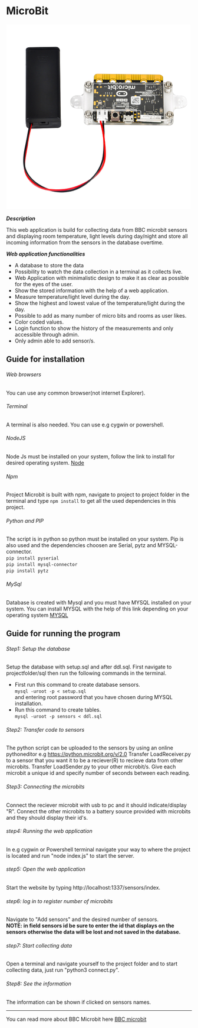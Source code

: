 


# MicroBit
![image info](./public/style/bitman.png)

 
___Description___

This web application is build for collecting data from BBC microbit sensors and displaying room temperature, light levels during day/night and store all incoming information from the sensors in the database overtime. 
 
 ___Web application functionalities___
* A database to store the data
* Possibility to watch the data collection in a terminal as it collects live.
* Web Application with minimalistic design to make it as clear as possible for the eyes of the user.
* Show the stored information with the help of a web application.
* Measure temperature/light level during the day.
* Show the highest and lowest value of the temperature/light during the day.
* Possible to add as many number of micro bits and rooms as user likes.
* Color coded values.
* Login function to show the history of the measurements and only accessible through admin.
* Only admin able to add sensor/s.


## Guide for installation
###### Web browsers
You can use any common browser(not internet Explorer).
###### Terminal
A terminal is also needed. You can use e.g cygwin or powershell.
###### NodeJS
Node Js must be installed on your system, follow the link to install for desired operating system. [Node](https://nodejs.org/en/download/)
###### Npm
Project Microbit is built with npm, navigate to project to project folder in the terminal and type `npm install` to get all the used dependencies in this project.
###### Python and PIP
The script is in python so python must be installed on your system. Pip is also used and the dependencies choosen are Serial, pytz and MYSQL-connector.<br>
`pip install pyserial`<br>
`pip install mysql-connector`<br>
`pip install pytz`<br>
###### MySql
Database is created with Mysql and you must have MYSQL installed on your system.
You can install MYSQL with the help of this link depending on your operating system [MYSQL](https://dev.mysql.com/doc/refman/8.0/en/installing.html) 


## Guide for running the program

###### Step1: Setup the database
Setup the database with setup.sql and after ddl.sql. First navigate to projectfolder/sql then run the following commands in the terminal.
  * First run this command to create database sensors.<br>
 `mysql -uroot -p < setup.sql`<br> and entering root password that you have chosen during MYSQL installation.
  * Run this command to create tables.<br>
 `mysql -uroot -p sensors < ddl.sql`
###### Step2: Transfer code to sensors
The python script can be uploaded to the sensors by using an online pythoneditor e.g https://python.microbit.org/v/2.0
Transfer LoadReceiver.py to a sensor that you want it to be a reciever(R) to recieve data from other microbits.
Transfer LoadSender.py to your other microbit/s. Give each microbit a unique id and specify number of seconds between each reading.
###### Step3: Connecting the microbits
Connect the reciever microbit with usb to pc and it should indicate/display "R". Connect the other microbits to a battery source provided with microbits and they should display their id's.
###### step4: Running the web application
In e.g cygwin or Powershell terminal navigate your way to where the project is located and run "node index.js" to start the server.
###### step5: Open the web application
Start the website by typing http://localhost:1337/sensors/index.
###### step6: log in to register number of microbits
Navigate to "Add sensors" and the desired number of sensors.<br>
__NOTE: in field sensors id be sure to enter the id that displays on the sensors otherwise the data will be lost and not saved in the database.__

###### step7: Start collecting data
Open a terminal and navigate yourself to the project folder and to start collecting data, just run "python3 connect.py".
###### Step8: See the information
The information can be shown if clicked on sensors names.


--- 
You can read more about BBC Microbit here [BBC microbit](https://microbit.org/) 
